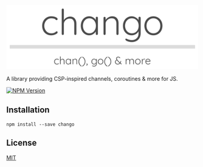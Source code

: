 ![chango logo](logo.png?raw=true)

  A library providing CSP-inspired channels, coroutines & more for JS.

  [![NPM Version][npm-image]][npm-url]


## Installation

```
npm install --save chango
```


## License

  [MIT](LICENSE)


[npm-image]: https://img.shields.io/npm/v/chango.svg
[npm-url]: https://npmjs.org/package/chango
